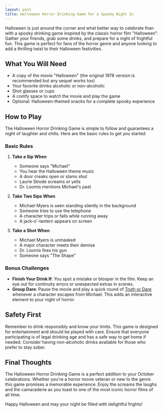 ```yaml
---
layout: post
title: Halloween Horror Drinking Game for a Spooky Night In
---
```



Halloween is just around the corner and what better way to celebrate than with a spooky drinking game inspired by the classic horror film "Halloween". Gather your friends, grab some drinks, and prepare for a night of frightful fun. This game is perfect for fans of the horror genre and anyone looking to add a thrilling twist to their Halloween festivities.

## What You Will Need

- A copy of the movie "Halloween" (the original 1978 version is recommended but any sequel works too)
- Your favorite drinks alcoholic or non-alcoholic
- Shot glasses or cups
- A comfy space to watch the movie and play the game
- Optional: Halloween-themed snacks for a complete spooky experience

## How to Play

The Halloween Horror Drinking Game is simple to follow and guarantees a night of laughter and chills. Here are the basic rules to get you started

### Basic Rules

1. **Take a Sip When**
   - Someone says "Michael"
   - You hear the Halloween theme music
   - A door creaks open or slams shut
   - Laurie Strode screams or yells
   - Dr. Loomis mentions Michael's past

2. **Take Two Sips When**
   - Michael Myers is seen standing silently in the background
   - Someone tries to use the telephone
   - A character trips or falls while running away
   - A jack-o'-lantern appears on screen

3. **Take a Shot When**
   - Michael Myers is unmasked
   - A major character meets their demise
   - Dr. Loomis fires his gun
   - Someone says "The Shape"

### Bonus Challenges

- **Finish Your Drink If**: You spot a mistake or blooper in the film. Keep an eye out for continuity errors or unexpected extras in scenes.
- **Group Dare**: Pause the movie and play a quick round of [Truth or Dare](https://drinkingdojo.com/games/truth-or-dare) whenever a character escapes from Michael. This adds an interactive element to your night of horror.

## Safety First

Remember to drink responsibly and know your limits. This game is designed for entertainment and should be played with care. Ensure that everyone participating is of legal drinking age and has a safe way to get home if needed. Consider having non-alcoholic drinks available for those who prefer to stay sober.

## Final Thoughts

The Halloween Horror Drinking Game is a perfect addition to your October celebrations. Whether you're a horror movie veteran or new to the genre this game promises a memorable experience. Enjoy the screams the laughs and the camaraderie as you toast to one of the most iconic horror films of all time.

Happy Halloween and may your night be filled with delightful frights!
